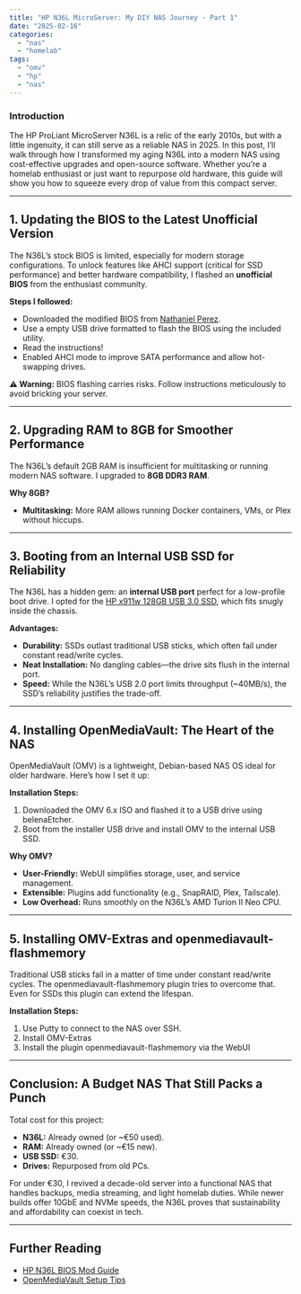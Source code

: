 ```yaml
---
title: "HP N36L MicroServer: My DIY NAS Journey - Part 1"
date: "2025-02-16"
categories: 
  - "nas"
  - "homelab"
tags: 
  - "omv"
  - "hp"
  - "nas"
---
```


### **Introduction**  
The HP ProLiant MicroServer N36L is a relic of the early 2010s, but with a little ingenuity, it can still serve as a reliable NAS in 2025. In this post, I’ll walk through how I transformed my aging N36L into a modern NAS using cost-effective upgrades and open-source software. Whether you’re a homelab enthusiast or just want to repurpose old hardware, this guide will show you how to squeeze every drop of value from this compact server.  

---

## **1. Updating the BIOS to the Latest Unofficial Version**  
The N36L’s stock BIOS is limited, especially for modern storage configurations. To unlock features like AHCI support (critical for SSD performance) and better hardware compatibility, I flashed an **unofficial BIOS** from the enthusiast community.  

**Steps I followed:**  
- Downloaded the modified BIOS from [Nathaniel Perez](https://www.nathanielperez.us/blog/hp-proliant-n40l-bios-modification-guide).  
- Use a empty USB drive formatted to flash the BIOS using the included utility.
- Read the instructions!  
- Enabled AHCI mode to improve SATA performance and allow hot-swapping drives.  

**⚠️ Warning:** BIOS flashing carries risks. Follow instructions meticulously to avoid bricking your server.  

---

## **2. Upgrading RAM to 8GB for Smoother Performance**  
The N36L’s default 2GB RAM is insufficient for multitasking or running modern NAS software. I upgraded to **8GB DDR3 RAM**.  

**Why 8GB?**  
- **Multitasking:** More RAM allows running Docker containers, VMs, or Plex without hiccups.  

---

## **3. Booting from an Internal USB SSD for Reliability**  
The N36L has a hidden gem: an **internal USB port** perfect for a low-profile boot drive. I opted for the [HP x911w 128GB USB 3.0 SSD](https://www.amazon.com.be/dp/B0B1WSTNBL?ref=ppx_yo2ov_dt_b_fed_asin_title&th=1), which fits snugly inside the chassis.  

**Advantages:**  
- **Durability:** SSDs outlast traditional USB sticks, which often fail under constant read/write cycles.  
- **Neat Installation:** No dangling cables—the drive sits flush in the internal port.  
- **Speed:** While the N36L’s USB 2.0 port limits throughput (~40MB/s), the SSD’s reliability justifies the trade-off.  

---

## **4. Installing OpenMediaVault: The Heart of the NAS**  
OpenMediaVault (OMV) is a lightweight, Debian-based NAS OS ideal for older hardware. Here’s how I set it up:  

**Installation Steps:**  
1. Downloaded the OMV 6.x ISO and flashed it to a USB drive using belenaEtcher.  
2. Boot from the installer USB drive and install OMV to the internal USB SSD.  

**Why OMV?**  
- **User-Friendly:** WebUI simplifies storage, user, and service management.  
- **Extensible:** Plugins add functionality (e.g., SnapRAID, Plex, Tailscale).  
- **Low Overhead:** Runs smoothly on the N36L’s AMD Turion II Neo CPU.  

---

## **5. Installing OMV-Extras and openmediavault-flashmemory**  
Traditional USB sticks fail in a matter of time under constant read/write cycles. The openmediavault-flashmemory plugin tries to overcome that. Even for SSDs this plugin can extend the lifespan.

**Installation Steps:**  
1. Use Putty to connect to the NAS over SSH.
2. Install OMV-Extras 
3. Install the plugin openmediavault-flashmemory via the WebUI

---

## **Conclusion: A Budget NAS That Still Packs a Punch**  
Total cost for this project:  
- **N36L:** Already owned (or ~€50 used).  
- **RAM:** Already owned (or ~€15 new).  
- **USB SSD:** €30.  
- **Drives:** Repurposed from old PCs.  

For under €30, I revived a decade-old server into a functional NAS that handles backups, media streaming, and light homelab duties. While newer builds offer 10GbE and NVMe speeds, the N36L proves that sustainability and affordability can coexist in tech.  

---

## **Further Reading**  
- [HP N36L BIOS Mod Guide](http://microserver.wikidot.com/wiki:n36l-bios-firmwares)  
- [OpenMediaVault Setup Tips](https://www.wundertech.net/diy-nas-build-guide/)  


